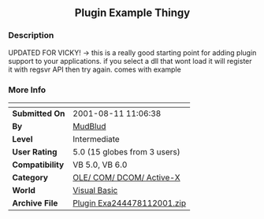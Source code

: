 ﻿<div align="center">

## Plugin Example Thingy


</div>

### Description

UPDATED FOR VICKY! -> this is a really good starting point for adding plugin support to your applications. if you select a dll that wont load it will register it with regsvr API then try again. comes with example
 
### More Info
 


<span>             |<span>
---                |---
**Submitted On**   |2001-08-11 11:06:38
**By**             |[MudBlud](https://github.com/Planet-Source-Code/PSCIndex/blob/master/ByAuthor/mudblud.md)
**Level**          |Intermediate
**User Rating**    |5.0 (15 globes from 3 users)
**Compatibility**  |VB 5\.0, VB 6\.0
**Category**       |[OLE/ COM/ DCOM/ Active\-X](https://github.com/Planet-Source-Code/PSCIndex/blob/master/ByCategory/ole-com-dcom-active-x__1-29.md)
**World**          |[Visual Basic](https://github.com/Planet-Source-Code/PSCIndex/blob/master/ByWorld/visual-basic.md)
**Archive File**   |[Plugin Exa244478112001\.zip](https://github.com/Planet-Source-Code/mudblud-plugin-example-thingy__1-26027/archive/master.zip)








